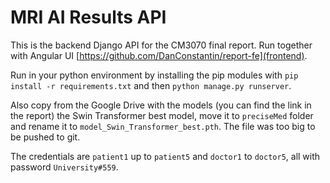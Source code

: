 # MRI AI Results API

This is the backend Django API for the CM3070 final report. Run together with Angular UI [https://github.com/DanConstantin/report-fe](frontend).

Run in your python environment by installing the pip modules with `pip install -r requirements.txt` and then `python manage.py runserver`.

Also copy from the Google Drive with the models (you can find the link in the report) the Swin Transformer best model, move it to `preciseMed` folder and rename it to `model_Swin_Transformer_best.pth`. The file was too big to be pushed to git.

The credentials are `patient1` up to `patient5` and `doctor1` to `doctor5`, all with password `University#559`.